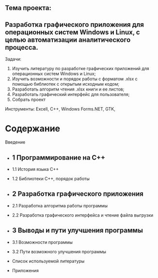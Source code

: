 
## Тема проекта: 

## Разработка графического приложения для операционных систем Windows и Linux, с целью автоматизации аналитического процесса.

Задачи:
1.	Изучить литературу по разработке графических приложений для операционных систем Windows и Linux;
2.	Изучить возможности и порядок работы с форматом .xlsx с помощью библиотек с открытым исходным кодом;
3.	Разработать алгоритм чтения .xlsx книги и ее листов;
4.	Разработать графический интерфейс для пользователя;
5.	Собрать проект


Инструменты: Excell, C++, Windows Forms.NET, GTK,


# Содержание

Введение

- ## 1 Программирование на С++
- 1.1 История языка С++
- 1.2	Библиотеки С++, порядок работы

- ## 2 Разработка графического приложения 
- 2.1 Разработка алгоритма работы программы
- 2.2 Разработка графического интерфейса и чтение файла выгрузки

- ## 3 Выводы и пути улучшения программы
- 3.1 Возможности программы
- 3.2 Пути возможного улучшения программы

- Список используемой литературы
- Приложения
